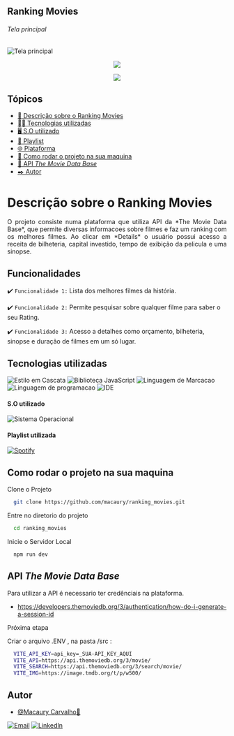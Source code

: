 ## Ranking Movies

###### *Tela principal*
![Tela principal]( https://user-images.githubusercontent.com/64115668/197311438-a9878d71-4da1-4b57-8b83-2451ff11c253.jpeg)

<p align="center">
   <img src="http://img.shields.io/static/v1?label=STATUS&message=%20FINALIZADO&color=RED&style=for-the-badge"/>
</p>
<p align="center">
  <img src="https://img.shields.io/github/repo-size/macaury/ranking_movies"/>
</p>


## Tópicos 

- [🎥 Descrição sobre o Ranking Movies](#Descrição-sobre-o-Ranking-Movies)
- [👨‍💻 Tecnologias utilizadas](#Tecnologias-utilizadas)
- [🖥️ S.O utilizado](#S.O-utilizado)
- [📼 Playlist](#Playlist-utilizada)
- [🌐 Plataforma](#Plataforma)
- [📁 Como rodar o projeto na sua maquina](#Como-rodar-o-projeto-na-sua-maquina)
- [📡 API *The Movie Data Base* ](#API-*The-Movie-Data-Base*)
- [✒️ Autor](#Autor)


# Descrição sobre o Ranking Movies

<p align="justify">
O projeto consiste numa plataforma que utiliza API da *The Movie Data Base*, que permite diversas informacoes sobre filmes e faz um ranking com os melhores filmes. Ao clicar em *Details* o usuário possui acesso a receita de bilheteria, capital investido, tempo de exibição da pelicula e uma sinopse.
</p>

## Funcionalidades

:heavy_check_mark: `Funcionalidade 1:` Lista dos melhores filmes da história.

:heavy_check_mark: `Funcionalidade 2:` Permite pesquisar sobre qualquer filme para saber o seu Rating.

:heavy_check_mark: `Funcionalidade 3:` Acesso a detalhes como orçamento, bilheteria, sinopse e duração de filmes em um só lugar.


## Tecnologias utilizadas
 
![Estilo em Cascata](https://img.shields.io/badge/CSS3-1572B6?style=for-the-badge&logo=css3&logoColor=white)
![Biblioteca JavaScript](https://img.shields.io/badge/React-20232A?style=for-the-badge&logo=react&logoColor=61DAFB)
![Linguagem de Marcacao](https://img.shields.io/badge/HTML5-E34F26?style=for-the-badge&logo=html5&logoColor=white)
![Linguagem de programacao](https://img.shields.io/badge/JavaScript-F7DF1E?style=for-the-badge&logo=javascript&logoColor=black)
![IDE](https://img.shields.io/badge/Visual_Studio_Code-0078D4?style=for-the-badge&logo=visual%20studio%20code&logoColor=white)

#### S.O utilizado

![Sistema Operacional](https://img.shields.io/badge/Windows-0078D6?style=for-the-badge&logo=windows&logoColor=white)

#### Playlist utilizada

[![Spotify](https://img.shields.io/badge/Spotify-1ED760?&style=for-the-badge&logo=spotify&logoColor=white)](https://open.spotify.com/playlist/37i9dQZF1E4xLkk6PvMhnr?si=IJIohQMyT9WikBhK2t2-2g&utm_source=whatsapp)



## Como rodar o projeto na sua maquina

Clone o Projeto

```bash
  git clone https://github.com/macaury/ranking_movies.git
```

Entre no diretorio do projeto

```bash
  cd ranking_movies
```

Inicie o Servidor Local

```bash
  npm run dev
```

## API *The Movie Data Base*

Para utilizar a API é necessario ter credênciais na plataforma.

- https://developers.themoviedb.org/3/authentication/how-do-i-generate-a-session-id

Próxima etapa

Criar o arquivo .ENV , na pasta /src :

```bash
  VITE_API_KEY=api_key=_SUA-API_KEY_AQUI
  VITE_API=https://api.themoviedb.org/3/movie/
  VITE_SEARCH=https://api.themoviedb.org/3/search/movie/
  VITE_IMG=https://image.tmdb.org/t/p/w500/ 
```

## Autor

- [@Macaury Carvalho🧠](https://www.github.com/macaury)

[![Email](https://img.shields.io/badge/Gmail-D14836?style=for-the-badge&logo=gmail&logoColor=white)](https://mail.google.com/mail/u/4/#inbox?compose=new)
[![LinkedIn](https://img.shields.io/badge/LinkedIn-0077B5?style=for-the-badge&logo=linkedin&logoColor=white)](https://www.linkedin.com/in/macaury-carvalho-5011b8205)
